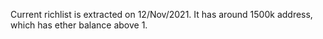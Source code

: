 Current richlist is extracted on 12/Nov/2021.
It has around 1500k address, which has ether balance above 1.
